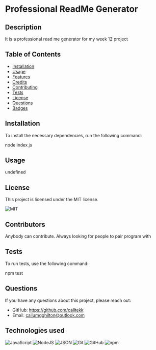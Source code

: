 # Professional ReadMe Generator
## Description

It is a professional read me generator for my week 12 project

## Table of Contents

- [Installation](#installation)
- [Usage](#usage)
- [Features](#features)
- [Credits](#credits)
- [Contributing](#contributing)
- [Tests](#tests)
- [License](#license)
- [Questions](#questions)
- [Badges](#badges)


## Installation 

To install the necessary dependencies, run the following command: 

node index.js

## Usage

undefined

## License 

This project is licensed under the MIT license.

![MIT](https://img.shields.io/badge/license-MIT-white.svg)

## Contributors

Anybody can contribute. Always looking for people to pair program with

## Tests

To run tests, use the following command: 

npm test

## Questions 

If you have any questions about this project, please reach out:
- GitHub: https://github.com/calltekk
- Email: callumgghilton@outlook.com

## Technologies used

![JavaScript](https://img.shields.io/badge/javascript-%23323330.svg?style=for-the-badge&logo=javascript&logoColor=%23F7DF1E)
![NodeJS](https://img.shields.io/badge/node.js-6DA55F?style=for-the-badge&logo=node.js&logoColor=white)
![JSON](https://img.shields.io/badge/undefined)
![Git](https://img.shields.io/badge/undefined)
![GitHub](https://img.shields.io/badge/undefined)
![npm](https://img.shields.io/badge/undefined)
